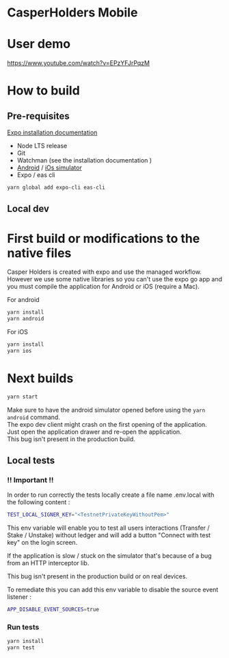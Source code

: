 # CasperHolders Mobile

# User demo

https://www.youtube.com/watch?v=EPzYFJrPqzM

# How to build

## Pre-requisites

[Expo installation documentation](https://docs.expo.dev/get-started/installation/)

- Node LTS release
- Git
- Watchman (see the installation documentation )
- [Android](https://docs.expo.dev/workflow/android-studio-emulator/)
  / [iOs simulator](https://docs.expo.dev/workflow/ios-simulator/)
- Expo / eas cli

```bash
yarn global add expo-cli eas-cli
```

## Local dev

# First build or modifications to the native files

Casper Holders is created with expo and use the managed workflow. However we use some native libraries so you can't use the expo go app and you must compile the application for Android or iOS (require a Mac).

For android

```bash
yarn install
yarn android
```

For iOS

```bash
yarn install
yarn ios
```

# Next builds

```bash
yarn start
```

Make sure to have the android simulator opened before using the `yarn android` command.  
The expo dev client might crash on the first opening of the application.  
Just open the application drawer and re-open the application.  
This bug isn't present in the production build.

## Local tests

### !! Important !!

In order to run correctly the tests locally create a file name .env.local with the following
content :

```bash
TEST_LOCAL_SIGNER_KEY="<TestnetPrivateKeyWithoutPem>"
```

This env variable will enable you to test all users interactions (Transfer / Stake / Unstake) without ledger and will add a button "Connect with test key" on the login screen.

If the application is slow / stuck on the simulator that's because of a bug from an HTTP interceptor lib.  

This bug isn't present in the production build or on real devices.

To remediate this you can add this env variable to disable the source event listener :

```bash
APP_DISABLE_EVENT_SOURCES=true
```

### Run tests

```bash
yarn install
yarn test
```


